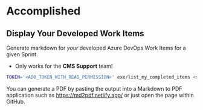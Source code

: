 # Accomplished

## Display Your Developed Work Items

Generate markdown for _your_ developed Azure DevOps Work Items for a given Sprint.

- Only works for the **CMS Support** team!

```bash
TOKEN='<ADO_TOKEN_WITH_READ_PERMISSION>' exe/list_my_completed_items <sprint-id>
```

You can generate a PDF by pasting the output into a Markdown to PDF application such as https://md2pdf.netlify.app/ or just open the page within GitHub.
